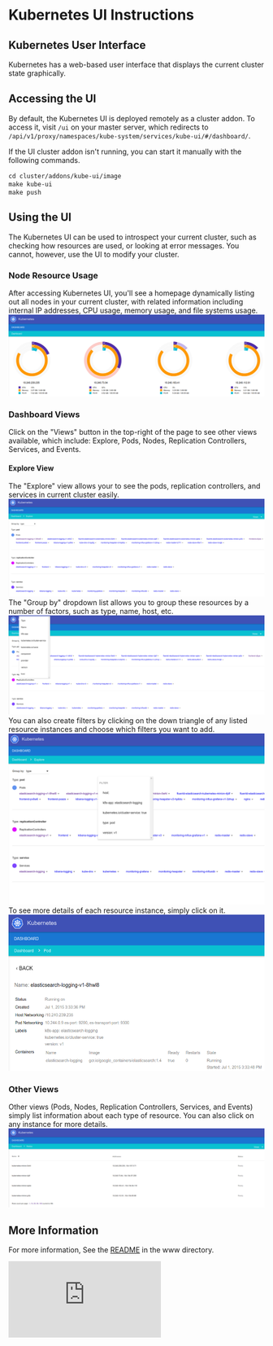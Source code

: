# Kubernetes UI Instructions

## Kubernetes User Interface
Kubernetes has a web-based user interface that displays the current cluster state graphically. 

## Accessing the UI
By default, the Kubernetes UI is deployed remotely as a cluster addon. To access it, visit `/ui` on your master server, which redirects to `/api/v1/proxy/namespaces/kube-system/services/kube-ui/#/dashboard/`.

If the UI cluster addon isn't running, you can start it manually with the following commands.
```shell
cd cluster/addons/kube-ui/image
make kube-ui
make push 
```

## Using the UI
The Kubernetes UI can be used to introspect your current cluster, such as checking how resources are used, or looking at error messages. You cannot, however, use the UI to modify your cluster. 

### Node Resource Usage 
After accessing Kubernetes UI, you'll see a homepage dynamically listing out all nodes in your current cluster, with related information including internal IP addresses, CPU usage, memory usage, and file systems usage. 
![kubernetes UI home page](k8s-ui-overview.png)

### Dashboard Views
Click on the "Views" button in the top-right of the page to see other views available, which include: Explore, Pods, Nodes, Replication Controllers, Services, and Events. 

#### Explore View 
The "Explore" view allows your to see the pods, replication controllers, and services in current cluster easily.  
![kubernetes UI Explore View](k8s-ui-explore.png)
The "Group by" dropdown list allows you to group these resources by a number of factors, such as type, name, host, etc.
![kubernetes UI Explore View - Group by](k8s-ui-explore-groupby.png)
You can also create filters by clicking on the down triangle of any listed resource instances and choose which filters you want to add.
![kubernetes UI Explore View - Filter](k8s-ui-explore-filter.png)
To see more details of each resource instance, simply click on it.  
![kubernetes UI - Pod](k8s-ui-explore-poddetail.png)

### Other Views
Other views (Pods, Nodes, Replication Controllers, Services, and Events) simply list information about each type of resource. You can also click on any instance for more details. 
![kubernetes UI - Nodes](k8s-ui-nodes.png)

## More Information 
For more information, See the [README](../www/README.md) in the www directory.

[![Analytics](https://kubernetes-site.appspot.com/UA-36037335-10/GitHub/docs/ui.md?pixel)]()
